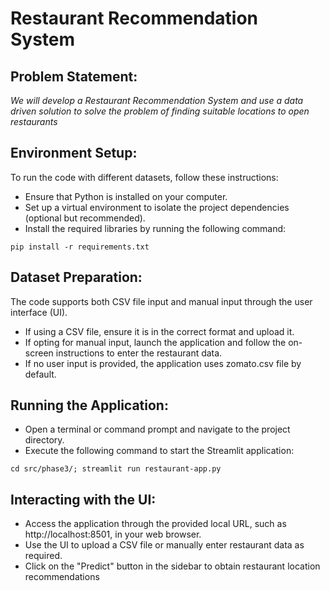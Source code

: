 # Restaurant Recommendation System

## Problem Statement:
	
*We will develop a Restaurant Recommendation System and use a data driven solution to solve the problem of finding suitable locations to open restaurants*

## Environment Setup:

To run the code with different datasets, follow these instructions:

* Ensure that Python is installed on your computer.
* Set up a virtual environment to isolate the project dependencies (optional but recommended).
* Install the required libraries by running the following command:

```
pip install -r requirements.txt
```

## Dataset Preparation:

The code supports both CSV file input and manual input through the user interface (UI).
* If using a CSV file, ensure it is in the correct format and upload it.
* If opting for manual input, launch the application and follow the on-screen instructions to enter the restaurant data.
* If no user input is provided, the application uses zomato.csv file by default.

## Running the Application:

* Open a terminal or command prompt and navigate to the project directory.
* Execute the following command to start the Streamlit application:

```
cd src/phase3/; streamlit run restaurant-app.py
```

## Interacting with the UI:

* Access the application through the provided local URL, such as http://localhost:8501, in your web browser.
* Use the UI to upload a CSV file or manually enter restaurant data as required.
* Click on the "Predict" button in the sidebar to obtain restaurant location recommendations
